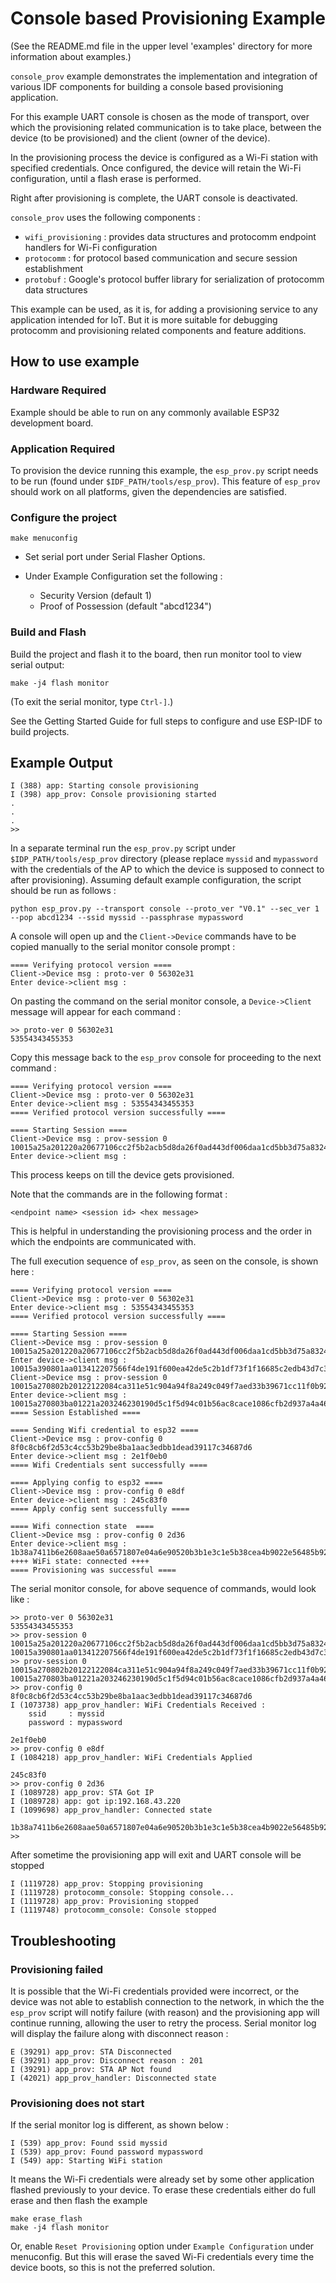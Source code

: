 # Console based Provisioning Example

(See the README.md file in the upper level 'examples' directory for more information about examples.)

`console_prov` example demonstrates the implementation and integration of various IDF components for building a console based provisioning application.

For this example UART console is chosen as the mode of transport, over which the provisioning related communication is to take place, between the device (to be provisioned) and the client (owner of the device).

In the provisioning process the device is configured as a Wi-Fi station with specified credentials. Once configured, the device will retain the Wi-Fi configuration, until a flash erase is performed.

Right after provisioning is complete, the UART console is deactivated.

`console_prov` uses the following components :
* `wifi_provisioning` : provides data structures and protocomm endpoint handlers for Wi-Fi configuration
* `protocomm` : for protocol based communication and secure session establishment
* `protobuf` : Google's protocol buffer library for serialization of protocomm data structures

This example can be used, as it is, for adding a provisioning service to any application intended for IoT. But it is more suitable for debugging protocomm and provisioning related components and feature additions.

## How to use example

### Hardware Required

Example should be able to run on any commonly available ESP32 development board.

### Application Required

To provision the device running this example, the `esp_prov.py` script needs to be run (found under `$IDF_PATH/tools/esp_prov`). This feature of `esp_prov` should work on all platforms, given the dependencies are satisfied.

### Configure the project

```
make menuconfig
```

* Set serial port under Serial Flasher Options.

* Under Example Configuration set the following :
    * Security Version (default 1)
    * Proof of Possession (default "abcd1234")

### Build and Flash

Build the project and flash it to the board, then run monitor tool to view serial output:

```
make -j4 flash monitor
```

(To exit the serial monitor, type ``Ctrl-]``.)

See the Getting Started Guide for full steps to configure and use ESP-IDF to build projects.

## Example Output

```
I (388) app: Starting console provisioning
I (398) app_prov: Console provisioning started
.
.
.
>>
```

In a separate terminal run the `esp_prov.py` script under `$IDP_PATH/tools/esp_prov` directory (please replace `myssid` and `mypassword` with the credentials of the AP to which the device is supposed to connect to after provisioning). Assuming default example configuration, the script should be run as follows :

```
python esp_prov.py --transport console --proto_ver "V0.1" --sec_ver 1 --pop abcd1234 --ssid myssid --passphrase mypassword
```

A console will open up and the `Client->Device` commands have to be copied manually to the serial monitor console prompt :

```
==== Verifying protocol version ====
Client->Device msg : proto-ver 0 56302e31
Enter device->client msg :
```

On pasting the command on the serial monitor console, a `Device->Client` message will appear for each command :

```
>> proto-ver 0 56302e31
53554343455353
```

Copy this message back to the `esp_prov` console for proceeding to the next command :

```
==== Verifying protocol version ====
Client->Device msg : proto-ver 0 56302e31
Enter device->client msg : 53554343455353
==== Verified protocol version successfully ====

==== Starting Session ====
Client->Device msg : prov-session 0 10015a25a201220a20677106cc2f5b2acb5d8da26f0ad443df006daa1cd5bb3d75a8324d81ec5ef970
Enter device->client msg :
```

This process keeps on till the device gets provisioned.

Note that the commands are in the following format :

```
<endpoint name> <session id> <hex message>
```

This is helpful in understanding the provisioning process and the order in which the endpoints are communicated with.

The full execution sequence of `esp_prov`, as seen on the console, is shown here :

```
==== Verifying protocol version ====
Client->Device msg : proto-ver 0 56302e31
Enter device->client msg : 53554343455353
==== Verified protocol version successfully ====

==== Starting Session ====
Client->Device msg : prov-session 0 10015a25a201220a20677106cc2f5b2acb5d8da26f0ad443df006daa1cd5bb3d75a8324d81ec5ef970
Enter device->client msg : 10015a390801aa013412207566f4de191f600ea42de5c2b1df73f1f16685c2edb43d7c3ffc83d6b81ff61b1a103db6476536a88db10b7e0a172d4adef8
Client->Device msg : prov-session 0 10015a270802b20122122084ca311e51c904a94f8a249c049f7aed33b39671cc11f0b92b15b299ef5653b7
Enter device->client msg : 10015a270803ba01221a203246230190d5c1f5d94c01b56ac8cace1086cfb2d937a4a46cb6c79db7a35a8b
==== Session Established ====

==== Sending Wifi credential to esp32 ====
Client->Device msg : prov-config 0 8f0c8cb6f2d53c4cc53b29be8ba1aac3edbb1dead39117c34687d6
Enter device->client msg : 2e1f0eb0
==== Wifi Credentials sent successfully ====

==== Applying config to esp32 ====
Client->Device msg : prov-config 0 e8df
Enter device->client msg : 245c83f0
==== Apply config sent successfully ====

==== Wifi connection state  ====
Client->Device msg : prov-config 0 2d36
Enter device->client msg : 1b38a7411b6e2608aae50a6571807e04a6e90520b3b1e3c1e5b38cea4b9022e56485b92ff84289df218311972a42eb
++++ WiFi state: connected ++++
==== Provisioning was successful ====
```

The serial monitor console, for above sequence of commands, would look like :

```
>> proto-ver 0 56302e31
53554343455353
>> prov-session 0 10015a25a201220a20677106cc2f5b2acb5d8da26f0ad443df006daa1cd5bb3d75a8324d81ec5ef970
10015a390801aa013412207566f4de191f600ea42de5c2b1df73f1f16685c2edb43d7c3ffc83d6b81ff61b1a103db6476536a88db10b7e0a172d4adef8
>> prov-session 0 10015a270802b20122122084ca311e51c904a94f8a249c049f7aed33b39671cc11f0b92b15b299ef5653b7
10015a270803ba01221a203246230190d5c1f5d94c01b56ac8cace1086cfb2d937a4a46cb6c79db7a35a8b
>> prov-config 0 8f0c8cb6f2d53c4cc53b29be8ba1aac3edbb1dead39117c34687d6
I (1073738) app_prov_handler: WiFi Credentials Received :
    ssid     : myssid
    password : mypassword

2e1f0eb0
>> prov-config 0 e8df
I (1084218) app_prov_handler: WiFi Credentials Applied

245c83f0
>> prov-config 0 2d36
I (1089728) app_prov: STA Got IP
I (1089728) app: got ip:192.168.43.220
I (1099698) app_prov_handler: Connected state

1b38a7411b6e2608aae50a6571807e04a6e90520b3b1e3c1e5b38cea4b9022e56485b92ff84289df218311972a42eb
>>
```

After sometime the provisioning app will exit and UART console will be stopped

```
I (1119728) app_prov: Stopping provisioning
I (1119728) protocomm_console: Stopping console...
I (1119728) app_prov: Provisioning stopped
I (1119748) protocomm_console: Console stopped
```

## Troubleshooting

### Provisioning failed

It is possible that the Wi-Fi credentials provided were incorrect, or the device was not able to establish connection to the network, in which the the `esp_prov` script will notify failure (with reason) and the provisioning app will continue running, allowing the user to retry the process. Serial monitor log will display the failure along with disconnect reason :

```
E (39291) app_prov: STA Disconnected
E (39291) app_prov: Disconnect reason : 201
I (39291) app_prov: STA AP Not found
I (42021) app_prov_handler: Disconnected state
```

### Provisioning does not start

If the serial monitor log is different, as shown below :

```
I (539) app_prov: Found ssid myssid
I (539) app_prov: Found password mypassword
I (549) app: Starting WiFi station
```

It means the Wi-Fi credentials were already set by some other application flashed previously to your device. To erase these credentials either do full erase and then flash the example

```
make erase_flash
make -j4 flash monitor
```

Or, enable `Reset Provisioning` option under `Example Configuration` under menuconfig. But this will erase the saved Wi-Fi credentials every time the device boots, so this is not the preferred solution.
